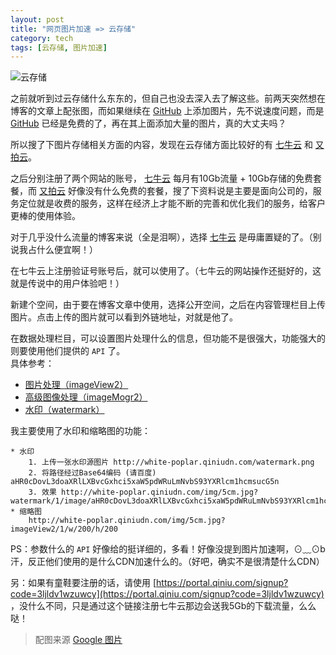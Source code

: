 ```yaml
---
layout: post
title: "网页图片加速 => 云存储"
category: tech
tags: [云存储, 图片加速]
---
```


![云存储](http://white-poplar.qiniudn.com/posts/img/Cloud-Storage-Services.jpg?watermark/1/image/aHR0cDovL3doaXRlLXBvcGxhci5xaW5pdWRuLmNvbS93YXRlcm1hcmsucG5n/dissolve/50/gravity/SouthEast/dx/5/dy/5)

之前就听到过云存储什么东东的，但自己也没去深入去了解这些。前两天突然想在博客的文章上配张图，而如果继续在 [GitHub](https://github.com/ "GitHub") 上添加图片，先不说速度问题，而是 [GitHub](https://github.com/ "GitHub") 已经是免费的了，再在其上面添加大量的图片，真的大丈夫吗？

所以搜了下图片存储相关方面的内容，发现在云存储方面比较好的有 [七牛云](http://www.qiniu.com/ "七牛云") 和 [又拍云](https://www.upyun.com/index.html "又拍云")。
<!--break-->
之后分别注册了两个网站的账号， [七牛云](http://www.qiniu.com/ "七牛云") 每月有10Gb流量 + 10Gb存储的免费套餐，而 [又拍云](https://www.upyun.com/index.html "又拍云") 好像没有什么免费的套餐，搜了下资料说是主要是面向公司的，服务定位就是收费的服务，这样在经济上才能不断的完善和优化我们的服务，给客户更棒的使用体验。

对于几乎没什么流量的博客来说（全是泪啊），选择 [七牛云](http://www.qiniu.com/ "七牛云") 是毋庸置疑的了。（别说我占什么便宜啊！）

在七牛云上注册验证号账号后，就可以使用了。（七牛云的网站操作还挺好的，这就是传说中的用户体验吧！）

新建个空间，由于要在博客文章中使用，选择公开空间，之后在内容管理栏目上传图片。点击上传的图片就可以看到外链地址，对就是他了。

在数据处理栏目，可以设置图片处理什么的信息，但功能不是很强大，功能强大的则要使用他们提供的 `API` 了。  
具体参考：

* [图片处理（imageView2）](http://developer.qiniu.com/docs/v6/api/reference/fop/image/imageview2.html "图片处理（imageView2）")
* [高级图像处理（imageMogr2）](http://developer.qiniu.com/docs/v6/api/reference/fop/image/imagemogr2.html "高级图像处理（imageMogr2）")
* [水印（watermark）](http://developer.qiniu.com/docs/v6/api/reference/fop/image/watermark.html "水印（watermark）")

我主要使用了水印和缩略图的功能：

	* 水印
		1. 上传一张水印源图片 http://white-poplar.qiniudn.com/watermark.png
		2. 将路径经过Base64编码 (请百度) aHR0cDovL3doaXRlLXBvcGxhci5xaW5pdWRuLmNvbS93YXRlcm1hcmsucG5n
		3. 效果 http://white-poplar.qiniudn.com/img/5cm.jpg?watermark/1/image/aHR0cDovL3doaXRlLXBvcGxhci5xaW5pdWRuLmNvbS93YXRlcm1hcmsucG5n/dissolve/50/gravity/SouthEast/dx/5/dy/5
	* 缩略图
		http://white-poplar.qiniudn.com/img/5cm.jpg?imageView2/1/w/200/h/200

PS：参数什么的 `API` 好像给的挺详细的，多看！好像没提到图片加速啊，⊙﹏⊙b汗，反正他们使用的是什么CDN加速什么的。（好吧，确实不是很清楚什么CDN）

另：如果有童鞋要注册的话，请使用 [https://portal.qiniu.com/signup?code=3ljldv1wzuwcy](https://portal.qiniu.com/signup?code=3ljldv1wzuwcy) ，没什么不同，只是通过这个链接注册七牛云那边会送我5Gb的下载流量，么么哒！

>配图来源 [Google 图片](https://www.google.com.hk/imghp?hl=zh-CN "Google 图片") 